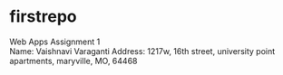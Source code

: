 # firstrepo
Web Apps Assignment 1<br />
Name: Vaishnavi Varaganti Address: 1217w, 16th street, university point apartments, maryville, MO, 64468
